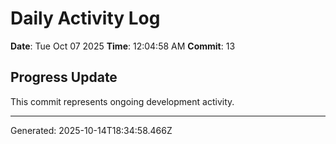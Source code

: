 # Daily Activity Log

**Date**: Tue Oct 07 2025
**Time**: 12:04:58 AM
**Commit**: 13

## Progress Update

This commit represents ongoing development activity.

---
Generated: 2025-10-14T18:34:58.466Z
